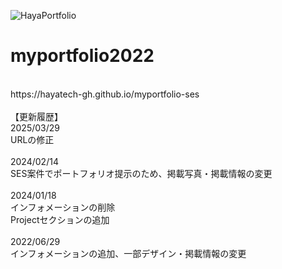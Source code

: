 ![HayaPortfolio](https://github.com/hayatech-gh/myportfolio2022/assets/100024971/62bc9431-ca34-472a-94a4-0059e52892ac)
# myportfolio2022

<br>
https://hayatech-gh.github.io/myportfolio-ses
<br>
<br>
【更新履歴】<br>
2025/03/29<br>
URLの修正<br>
<br>
2024/02/14<br>
SES案件でポートフォリオ提示のため、掲載写真・掲載情報の変更<br>
<br>
2024/01/18<br>
インフォメーションの削除<br>
Projectセクションの追加<br>
<br>
2022/06/29<br>
インフォメーションの追加、一部デザイン・掲載情報の変更<br>
